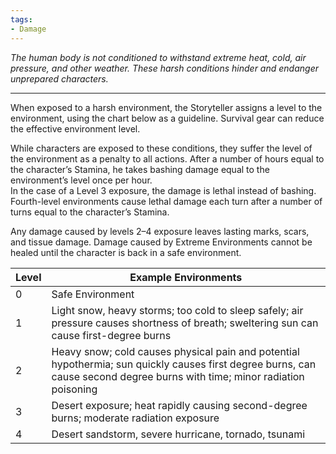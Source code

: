 ```yaml
---
tags:
- Damage
---
```


_The human body is not conditioned to withstand extreme heat, cold, air pressure, and other weather. These harsh conditions hinder and endanger unprepared characters._

---

When exposed to a harsh environment, the Storyteller assigns a level to the environment, using the chart below as a guideline. Survival gear can reduce the effective environment level.

While characters are exposed to these conditions, they suffer the level of the environment as a penalty to all actions. After a number of hours equal to the character’s Stamina, he takes bashing damage equal to the environment’s level once per hour.\
In the case of a Level 3 exposure, the damage is lethal instead of bashing. Fourth-level environments cause lethal damage each turn after a number of turns equal to the character’s Stamina.

Any damage caused by levels 2–4 exposure leaves lasting marks, scars, and tissue damage. Damage caused by Extreme Environments cannot be healed until the character is back in a safe environment.

| Level | Example Environments                                                                                                                                                       |
| ----- | -------------------------------------------------------------------------------------------------------------------------------------------------------------------------- |
| 0     | Safe Environment                                                                                                                                                           |
| 1     | Light snow, heavy storms; too cold to sleep safely; air pressure causes shortness of breath; sweltering sun can cause first-degree burns                                   |
| 2     | Heavy snow; cold causes physical pain and potential hypothermia; sun quickly causes first degree burns, can cause second degree burns with time; minor radiation poisoning |
| 3     | Desert exposure; heat rapidly causing second-degree burns; moderate radiation exposure                                                                                     |
| 4     | Desert sandstorm, severe hurricane, tornado, tsunami                                                                                                                       |
